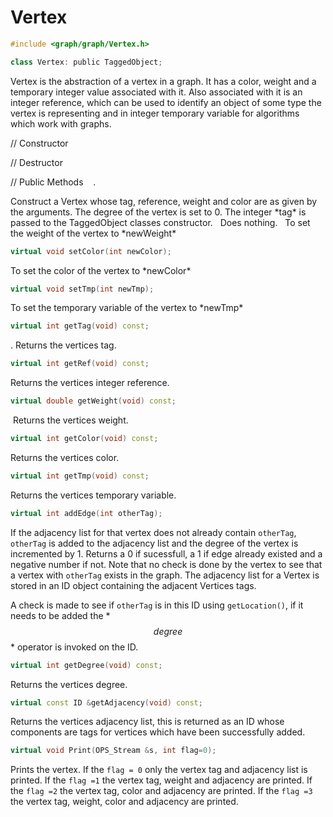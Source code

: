 # Vertex 

```cpp
#include <graph/graph/Vertex.h>

class Vertex: public TaggedObject;
```

Vertex is the abstraction of a vertex in a
graph. It has a color, weight and a temporary integer value associated
with it. Also associated with it is an integer reference, which can be
used to identify an object of some type the vertex is representing and
in integer temporary variable for algorithms which work with graphs.  

// Constructor   

// Destructor   

// Public Methods    .            

Construct a Vertex whose tag, reference, weight and color are as given
by the arguments. The degree of the vertex is set to $0$. The integer
\*tag\* is passed to the TaggedObject classes constructor.   Does
nothing.   To set the weight of the vertex to \*newWeight\* 

```cpp
virtual void setColor(int newColor);
```

To set the color of the vertex to \*newColor\* 

```cpp
virtual void setTmp(int newTmp);
```

To set the temporary variable of the vertex to \*newTmp\* 

```cpp
virtual int getTag(void) const;
```
. Returns the vertices tag. 

```cpp
virtual int getRef(void) const;
```

Returns the vertices integer reference. 

```cpp
virtual double getWeight(void) const;
```

 Returns the vertices weight. 
```cpp
virtual int getColor(void) const;
```

Returns the vertices color. 

```cpp
virtual int getTmp(void) const;
```

Returns the vertices temporary variable. 

```cpp
virtual int addEdge(int otherTag);
```
If the adjacency list for that vertex does not already
contain `otherTag`, `otherTag` is added to the adjacency list and
the degree of the vertex is incremented by $1$. Returns a $0$ if
sucessfull, a $1$ if edge already existed and a negative number if not.
Note that no check is done by the vertex to see that a vertex with
`otherTag` exists in the graph. The adjacency list for a Vertex is
stored in an ID object containing the adjacent Vertices tags. 

A check is made to see if `otherTag` is in this ID using `getLocation()`,
if it needs to be added the \*$$degree$$\* operator is invoked on the ID. 


```cpp
virtual int getDegree(void) const;
```
Returns the vertices degree. 


```cpp
virtual const ID &getAdjacency(void) const;
```

Returns the vertices
adjacency list, this is returned as an ID whose components are tags for
vertices which have been successfully added. 

```cpp
virtual void Print(OPS_Stream &s, int flag=0);
```
Prints the vertex. If the `flag = 0` only the vertex
tag and adjacency list is printed. If the `flag =1` the vertex tag,
weight and adjacency are printed. If the `flag =2` the vertex tag, color
and adjacency are printed. If the `flag =3` the vertex tag, weight, color
and adjacency are printed. 
